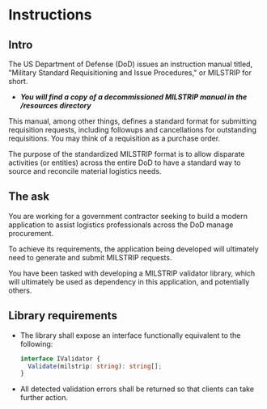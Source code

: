 # Instructions

## Intro

The US Department of Defense (DoD) issues an instruction manual titled, "Military Standard Requisitioning and Issue Procedures," or MILSTRIP for short.

- ***You will find a copy of a decommissioned MILSTRIP manual in the /resources directory***

This manual, among other things, defines a standard format for submitting requisition requests, including followups and cancellations for outstanding requisitions.  You may think of a requisition as a purchase order.

The purpose of the standardized MILSTRIP format is to allow disparate activities (or entities) across the entire DoD to have a standard way to source and reconcile material logistics needs.

## The ask

You are working for a government contractor seeking to build a modern application to assist logistics professionals across the DoD manage procurement.

To achieve its requirements, the application being developed will ultimately need to generate and submit MILSTRIP requests.

You have been tasked with developing a MILSTRIP validator library, which will ultimately be used as dependency in this application, and potentially others.

## Library requirements

- The library shall expose an interface functionally equivalent to the following:

  ```typescript
  interface IValidator {
    Validate(milstrip: string): string[];
  }
  ```

- All detected validation errors shall be returned so that clients can take further action.
